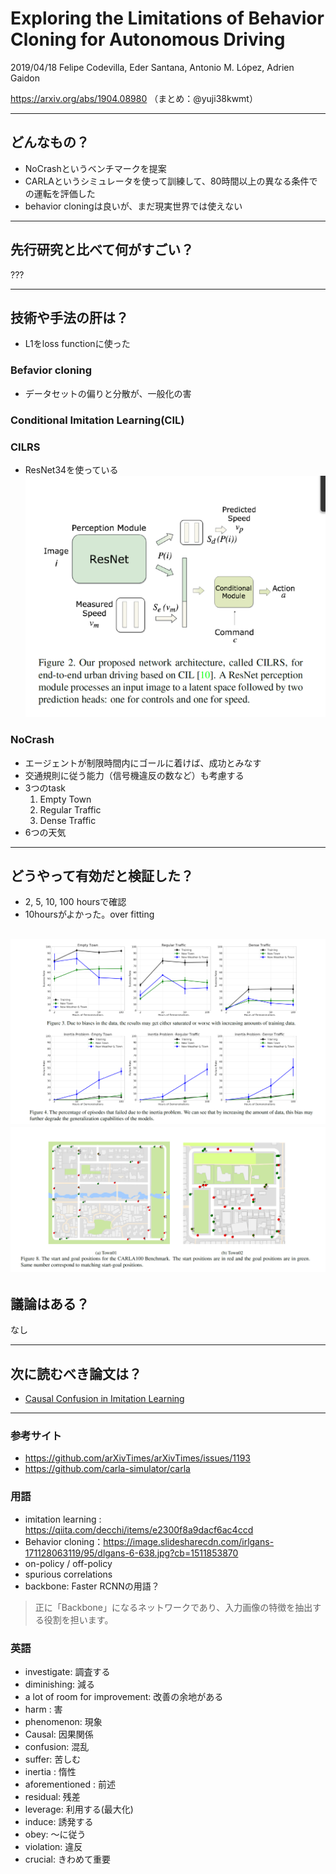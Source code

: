 Exploring the Limitations of Behavior Cloning for Autonomous Driving
===

2019/04/18 Felipe Codevilla, Eder Santana, Antonio M. López, Adrien Gaidon

https://arxiv.org/abs/1904.08980
（まとめ：@yuji38kwmt）

---
## どんなもの？

* NoCrashというベンチマークを提案
* CARLAというシミュレータを使って訓練して、80時間以上の異なる条件での運転を評価した
* behavior cloningは良いが、まだ現実世界では使えない

---
## 先行研究と比べて何がすごい？
???


---
## 技術や手法の肝は？
* L1をloss functionに使った

### Befavior cloning
* データセットの偏りと分散が、一般化の害

### Conditional Imitation Learning(CIL)

### CILRS
* ResNet34を使っている
![CILRS](yuji38kwmt/CILRS.PNG)

### NoCrash
* エージェントが制限時間内にゴールに着けば、成功とみなす
* 交通規則に従う能力（信号機違反の数など）も考慮する
* 3つのtask
    1. Empty Town
    2. Regular Traffic
    3. Dense Traffic 
* 6つの天気



---
## どうやって有効だと検証した？

* 2, 5, 10, 100 hoursで確認
* 10hoursがよかった。over fitting

![fig3_fig4](yuji38kwmt/graph1.PNG)
![map](yuji38kwmt/map.PNG)
---
## 議論はある？
なし


---

## 次に読むべき論文は？
* [Causal Confusion in Imitation Learning
](https://people.eecs.berkeley.edu/~dineshjayaraman/projects/causal_confusion_nips18.pdf)



------
### 参考サイト
* https://github.com/arXivTimes/arXivTimes/issues/1193
* https://github.com/carla-simulator/carla

### 用語
* imitation learning : https://qiita.com/decchi/items/e2300f8a9dacf6ac4ccd
* Behavior cloning：https://image.slidesharecdn.com/irlgans-171128063119/95/dlgans-6-638.jpg?cb=1511853870
* on-policy / off-policy
* spurious correlations
* backbone: Faster RCNNの用語？
> 正に「Backbone」になるネットワークであり、入力画像の特徴を抽出する役割を担います。


### 英語
* investigate: 調査する
* diminishing: 減る
* a lot of room for improvement: 改善の余地がある
* harm : 害
* phenomenon: 現象
* Causal: 因果関係
* confusion: 混乱
* suffer: 苦しむ
* inertia : 惰性
* aforementioned : 前述
* residual: 残差
* leverage: 利用する(最大化)
* induce: 誘発する
* obey: ～に従う
* violation: 違反
* crucial: きわめて重要


